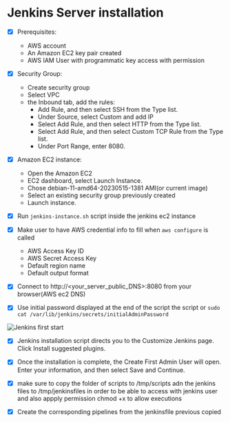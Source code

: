 # Jenkins Server installation

- [x] Prerequisites:
   * AWS account
   * An Amazon EC2 key pair created
   * AWS IAM User with programmatic key access with permission


 
- [x] Security Group:
  * Create security group
  * Select VPC
  * the Inbound tab, add the rules: 
    - Add Rule, and then select SSH from the Type list.
    - Under Source, select Custom and add IP 
    - Select Add Rule, and then select HTTP from the Type list.
    - Select Add Rule, and then select Custom TCP Rule from the Type list.
    - Under Port Range, enter 8080. 
  

- [x] Amazon EC2 instance:
   * Open the Amazon EC2
   * EC2 dashboard, select Launch Instance.
   * Chose debian-11-amd64-20230515-1381 AMI(or current image)
   * Select an existing security group previously created
   * Launch instance.  

- [X] Run `jenkins-instance.sh` script inside the jenkins ec2 instance
- [X] Make user to have AWS credential info to fill when `aws configure` is called
   - AWS Access Key ID
   - AWS Secret Access Key
   - Default region name
   - Default output format
- [X] Connect to http://<your_server_public_DNS>:8080 from your browser(AWS ec2 DNS)
- [X] Use initial password displayed at the end of the script the script or `sudo cat /var/lib/jenkins/secrets/initialAdminPassword`

![Jenkins first start](https://www.jenkins.io/doc/book/resources/tutorials/AWS/unlock_jenkins.png)

- [X]  Jenkins installation script directs you to the Customize Jenkins page. Click Install suggested plugins.
- [X] Once the installation is complete, the Create First Admin User will open. Enter your information, and then select Save and Continue.
- [X] make sure to copy the folder of scripts to /tmp/scripts adn the jenkins files to /tmp/jenkinsfiles in order to be able to access with jenkins user and also appply permission chmod +x to allow executions 

- [X] Create the corresponding pipelines from the jenkinsfile previous copied